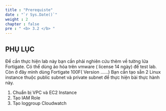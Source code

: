```yaml
---
title : "Prerequiste"
date : "`r Sys.Date()`"
weight : 2
chapter : false
pre : " <b> 3.2 </b> "
---
```


## PHỤ LỤC
Để cần thực hiện lab này bạn cần phải nghiên cứu thêm về tường lửa Fortigate. Có thể dùng ảo hóa trên vmware ( license 14 ngày) để test lab. Còn ở đây mình dùng Fortigate 100F( Version ……)
Bạn cần tạo sẵn 2 Linux instance thuộc public subnet và private subnet để thực hiện bài thực hành này.

1. Chuẩn bị VPC và EC2 Instance
2. Tạo IAM Role
3. Tạo loggroup Cloudwatch


